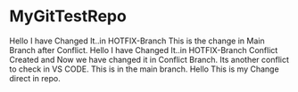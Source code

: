 # MyGitTestRepo
Hello I have Changed It..in HOTFIX-Branch This is the change in Main Branch after Conflict.
Hello I have Changed It..in HOTFIX-Branch
Conflict Created and Now we have changed it in Conflict Branch.
Its another conflict to check in VS CODE.
This is in the main branch.
Hello This is my Change direct in repo.

